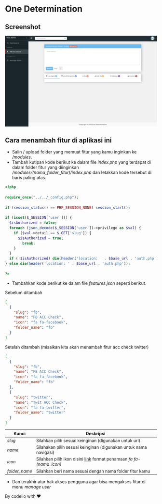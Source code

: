 # One Determination

## Screenshot

![screenshot](https://github.com/codelio-id/one-determination-readme/blob/master/screenshot.jpg?raw=true)

## Cara menambah fitur di aplikasi ini

- Salin / upload folder yang memuat fitur yang kamu inginkan ke _/modules_.
- Tambah kutipan kode berikut ke dalam file _index.php_ yang terdapat di dalam folder fitur yang diinginkan _/modules/(nama_folder_fitur)/index.php_ dan letakkan kode tersebut di baris paling atas.

```php
<?php

require_once("../../_config.php");

if (session_status() == PHP_SESSION_NONE) session_start();

if (isset($_SESSION['user'])) {
  $isAuthorized = false;
  foreach (json_decode($_SESSION['user'])->privilege as $val) {
    if ($val->detail == $_GET['slug']) {
      $isAuthorized = true;
        break;
    }
  }
  if (!$isAuthorized) die(header('location: ' . $base_url . 'auth.php'));
} else die(header('location: ' . $base_url . 'auth.php'));

?>
```

- Tambahkan kode berikut ke dalam file _features.json_ seperti berikut.

Sebelum ditambah

```json
[
  {
    "slug": "fb",
    "name": "FB ACC Check",
    "icon": "fa fa-facebook",
    "folder_name": "fb"
  }
]
```

Setelah ditambah (misalkan kita akan menambah fitur acc check twitter)

```json
[
  {
    "slug": "fb",
    "name": "FB ACC Check",
    "icon": "fa fa-facebook",
    "folder_name": "fb"
  },
  {
    "slug": "twitter",
    "name": "Twit ACC Check",
    "icon": "fa fa-twitter",
    "folder_name": "twitter"
  }
]
```

| Kunci         | Deskripsi                                                                                                      |
| ------------- | -------------------------------------------------------------------------------------------------------------- |
| _slug_        | Silahkan pilih sesuai keinginan (digunakan untuk url)                                                          |
| _name_        | Silahakan pilih sesuai keinginan (digunakan untuk nama navigasi)                                               |
| _icon_        | Silahkan pilih ikon disini [link](https://fontawesome.com/icons?d=gallery) format penamaan _fa fa-(nama_icon)_ |
| _folder_name_ | Silahkan beri nama sesuai dengan nama folder fitur kamu                                                        |

- Dan terakhir atur hak akses pengguna agar bisa mengakses fitur di menu _manage user_

By codelio with ❤
